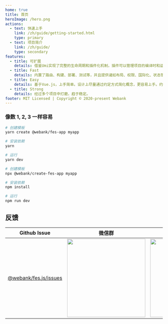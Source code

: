 ```yaml
---
home: true
title: 首页
heroImage: /hero.png
actions:
  - text: 快速上手
    link: /zh/guide/getting-started.html
    type: primary
  - text: 项目简介
    link: /zh/guide/
    type: secondary
features:
  - title: 可扩展
    details: 借鉴Umi实现了完整的生命周期和插件化机制，插件可以管理项目的编译时和运行时，能力均可以通过插件封装进来，在fes.js中协调有序的运行。
  - title: Fast
    details: 内置了路由、构建、部署、测试等，并且提供诸如布局、权限、国际化、状态管理、API请求、数据字典、SvgIcon等插件，可以满足大部分日常开发需求。
  - title: Easy
    details: 基于Vue.js，上手简单。设计上尽量通过约定方式简化概念，更容易上手。约定不能完全替代配置，统一管理插件配置入口，一致的体验，学习起来更轻松。
  - title: Strong
    details: 经过多个项目中打磨，趋于稳定。
footer: MIT Licensed | Copyright © 2020-present Webank
---
```


### 像数 1, 2, 3 一样容易

<CodeGroup>
  <CodeGroupItem title="YARN" active>

```bash
# 创建模板
yarn create @webank/fes-app myapp

# 安装依赖
yarn 

# 运行
yarn dev
```

  </CodeGroupItem>

  <CodeGroupItem title="NPM">

```bash
# 创建模板
npx @webank/create-fes-app myapp

# 安装依赖
npm install 

# 运行
npm run dev
```

  </CodeGroupItem>
</CodeGroup>


## 反馈

| Github Issue  | 微信群 | Fes.js开源运营小助手 |
| --- | --- | --- |
| [@webank/fes.js/issues](https://github.com/WeBankFinTech/fes.js/issues) | <img src="https://i.loli.net/2020/09/11/2XhKtPZd6NFVbDE.png" width="250" /> | <img src="https://i.loli.net/2020/09/16/sxwr62CKhmYOUyV.jpg" height="250"/> |

